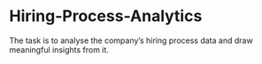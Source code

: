 # Hiring-Process-Analytics
The task is to analyse the company’s hiring process data and draw meaningful insights from it. 
